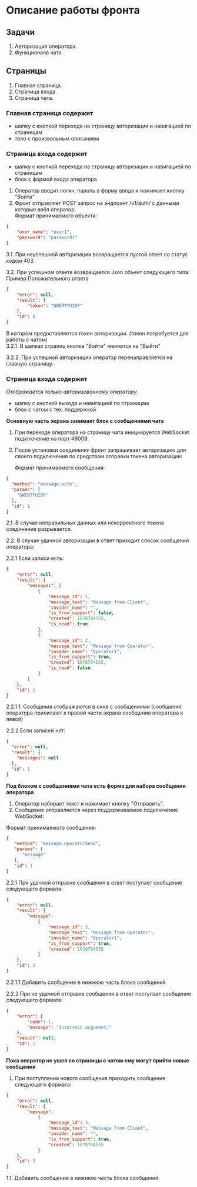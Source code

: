 # Описание работы фронта

## Задачи

1. Авторизация оператора.
2. Функционала чата.

## Страницы

1. Главная страница.
2. Страница входа.
3. Страница чата.

### Главная страница содержит

- шапку с кнопкой перехода на страницу авторизации и навигацией по страницам
- тело с произвольным описанием

### Страница входа содержит

- шапку с кнопкой перехода на страницу авторизации и навигацией по страницам
- блок с формой входа оператора

1. Оператор вводит логин, пароль в форму ввода и нажимает кнопку "Войти"
2. Фронт отправляет POST запрос на эндпоинт /v1/auth/ с данными которые ввёл оператор.   
Формат принимаемого объекта:
```json
{
	"user_name": "user1",
	"password": "password1"
}
```
3.1. При неуспешной авторизации возвращается пустой ответ со статус кодом 403.  

3.2. При успешном ответе возвращается Json объект следующего типа:
Пример Положительного ответа
```json
{
	"error": null,
	"result": {
		"token": "QWERTYUIOP"
	},
	"id": 6
}
```
В котором предоставляется токен авторизации. (токен потребуется для работы с чатом)  
3.2.1. В шапках страниц кнопка "Войти" меняется на "Выйти"

3.2.2. При успешной авторизации оператор перенаправляется на главную страницу.

### Страница входа содержит

_Отображается только авторизованному оператору._

- шапку с кнопкой выхода и навигацией по страницам
- блок с чатом с тех. поддержкой

**Основную часть экрана занимает блок с сообщениями чата**

1. При переходе оператора на страницу чата инициируется WebSocket подключение на порт 49009.
2. После установки соединения фронт запрашивает авторизацию для своего подключения по средствам отправки токена авторизации:

   Формат принимаемого сообщения:
```json
{
  "method": "message.auth",
  "params": [
    "QWERTYUIOP"
  ],
  "id": 1
}
```
2.1. В случае неправильных данных или некорректного токена соединение разрывается.  

2.2. В случае удачной авторизации в ответ приходит список сообщений оператора:  

2.2.1 Если записи есть:

```json
{
	"error": null,
	"result": {
		"messages": [
			{
				"message_id": 1,
				"message_text": "Message from Client",
				"invader_name": "",
				"is_from_support": false,
				"created": 1678794555,
				"is_read": true
			},
			{
				"message_id": 2,
				"message_text": "Message from Operator",
				"invader_name": "Operator1",
				"is_from_support": true,
				"created": 1678794555,
				"is_read": false
			}
		]
	},
	"id": 1
}
```
2.2.1.1. Сообщения отображаются в окне с сообщениями (сообщения оператора прилипают к правой части экрана сообщения оператора к левой)

2.2.2 Если записей нет:

```json
{
  "error": null,
  "result": {
    "messages": null
  },
  "id": 1
}
```


**Под блоком с сообщениями чата есть форма для набора сообщения оператора**

1. Оператор набирает текст и нажимает кнопку "Отправить".
2. Сообщение отправляется через поддерживаемое подключение WebSocket:

Формат принимаемого сообщения:
```json
{
   "method": "message.operatorSend",
   "params": [
      "message"
   ],
   "id": 1
}
```
2.2.1 При удачной отправке сообщения в ответ поступает сообщение следующего формата:

```json
{
	"error": null,
	"result": { 
		"message":
			{
				"message_id": 3,
				"message_text": "Message from Operator",
				"invader_name": "Operator1",
				"is_from_support": true,
				"created": 1678794555
			}
	},
	"id": 3
}
```

2.2.1.1 Добавить сообщение в нижнюю часть блока сообщений

2.2.2 При не удачной отправке сообщения в ответ поступает сообщение следующего формата:

```json
{
	"error": {
		"code": 1,
		"message": "Incorrect argument."
	},
	"result": null,
	"id": 1
}
```

**Пока оператор не ушел со страницы с чатом ему могут прийти новые сообщения**

1. При поступлении нового сообщения приходить сообщение следующего формата:

```json
{
	"error": null,
	"result": { 
		"message":
			{
				"message_id": 3,
				"message_text": "Message from Client",
				"invader_name": "",
				"is_from_support": true,
				"created": 1678794555
			}
	},
	"id": 3
}
```

1.1. Добавить сообщение в нижнюю часть блока сообщений.
